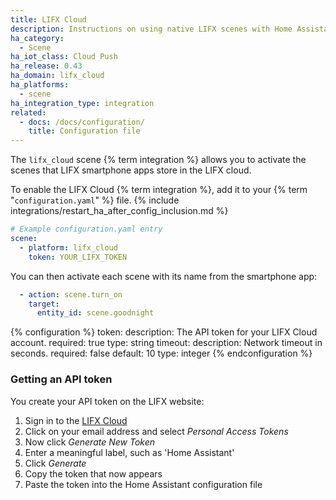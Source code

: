 ```yaml
---
title: LIFX Cloud
description: Instructions on using native LIFX scenes with Home Assistant.
ha_category:
  - Scene
ha_iot_class: Cloud Push
ha_release: 0.43
ha_domain: lifx_cloud
ha_platforms:
  - scene
ha_integration_type: integration
related:
  - docs: /docs/configuration/
    title: Configuration file
---
```


The `lifx_cloud` scene {% term integration %} allows you to activate the scenes that LIFX smartphone apps store in the LIFX cloud.

To enable the LIFX Cloud {% term integration %}, add it to your {% term "`configuration.yaml`" %} file.
{% include integrations/restart_ha_after_config_inclusion.md %}

```yaml
# Example configuration.yaml entry
scene:
  - platform: lifx_cloud
    token: YOUR_LIFX_TOKEN
```

You can then activate each scene with its name from the smartphone app:

```yaml
  - action: scene.turn_on
    target:
      entity_id: scene.goodnight
```

{% configuration %}
token:
  description: The API token for your LIFX Cloud account.
  required: true
  type: string
timeout:
  description: Network timeout in seconds.
  required: false
  default: 10
  type: integer
{% endconfiguration %}

### Getting an API token

You create your API token on the LIFX website:
1. Sign in to the [LIFX Cloud](https://cloud.lifx.com/)
2. Click on your email address and select _Personal Access Tokens_
3. Now click _Generate New Token_
4. Enter a meaningful label, such as 'Home Assistant'
5. Click _Generate_
6. Copy the token that now appears
7. Paste the token into the Home Assistant configuration file
